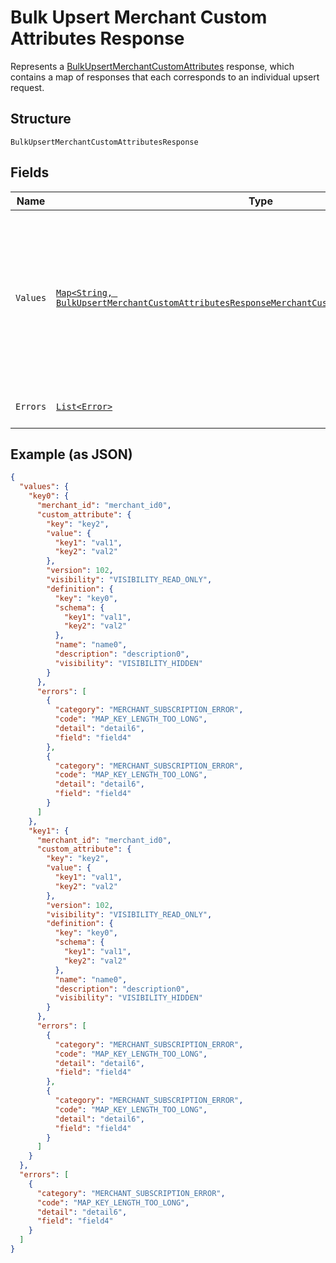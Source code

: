 
# Bulk Upsert Merchant Custom Attributes Response

Represents a [BulkUpsertMerchantCustomAttributes](../../doc/api/merchant-custom-attributes.md#bulk-upsert-merchant-custom-attributes) response,
which contains a map of responses that each corresponds to an individual upsert request.

## Structure

`BulkUpsertMerchantCustomAttributesResponse`

## Fields

| Name | Type | Tags | Description | Getter |
|  --- | --- | --- | --- | --- |
| `Values` | [`Map<String, BulkUpsertMerchantCustomAttributesResponseMerchantCustomAttributeUpsertResponse>`](../../doc/models/bulk-upsert-merchant-custom-attributes-response-merchant-custom-attribute-upsert-response.md) | Optional | A map of responses that correspond to individual upsert requests. Each response has the<br>same ID as the corresponding request and contains either a `merchant_id` and `custom_attribute` or an `errors` field. | Map<String, BulkUpsertMerchantCustomAttributesResponseMerchantCustomAttributeUpsertResponse> getValues() |
| `Errors` | [`List<Error>`](../../doc/models/error.md) | Optional | Any errors that occurred during the request. | List<Error> getErrors() |

## Example (as JSON)

```json
{
  "values": {
    "key0": {
      "merchant_id": "merchant_id0",
      "custom_attribute": {
        "key": "key2",
        "value": {
          "key1": "val1",
          "key2": "val2"
        },
        "version": 102,
        "visibility": "VISIBILITY_READ_ONLY",
        "definition": {
          "key": "key0",
          "schema": {
            "key1": "val1",
            "key2": "val2"
          },
          "name": "name0",
          "description": "description0",
          "visibility": "VISIBILITY_HIDDEN"
        }
      },
      "errors": [
        {
          "category": "MERCHANT_SUBSCRIPTION_ERROR",
          "code": "MAP_KEY_LENGTH_TOO_LONG",
          "detail": "detail6",
          "field": "field4"
        },
        {
          "category": "MERCHANT_SUBSCRIPTION_ERROR",
          "code": "MAP_KEY_LENGTH_TOO_LONG",
          "detail": "detail6",
          "field": "field4"
        }
      ]
    },
    "key1": {
      "merchant_id": "merchant_id0",
      "custom_attribute": {
        "key": "key2",
        "value": {
          "key1": "val1",
          "key2": "val2"
        },
        "version": 102,
        "visibility": "VISIBILITY_READ_ONLY",
        "definition": {
          "key": "key0",
          "schema": {
            "key1": "val1",
            "key2": "val2"
          },
          "name": "name0",
          "description": "description0",
          "visibility": "VISIBILITY_HIDDEN"
        }
      },
      "errors": [
        {
          "category": "MERCHANT_SUBSCRIPTION_ERROR",
          "code": "MAP_KEY_LENGTH_TOO_LONG",
          "detail": "detail6",
          "field": "field4"
        },
        {
          "category": "MERCHANT_SUBSCRIPTION_ERROR",
          "code": "MAP_KEY_LENGTH_TOO_LONG",
          "detail": "detail6",
          "field": "field4"
        }
      ]
    }
  },
  "errors": [
    {
      "category": "MERCHANT_SUBSCRIPTION_ERROR",
      "code": "MAP_KEY_LENGTH_TOO_LONG",
      "detail": "detail6",
      "field": "field4"
    }
  ]
}
```


